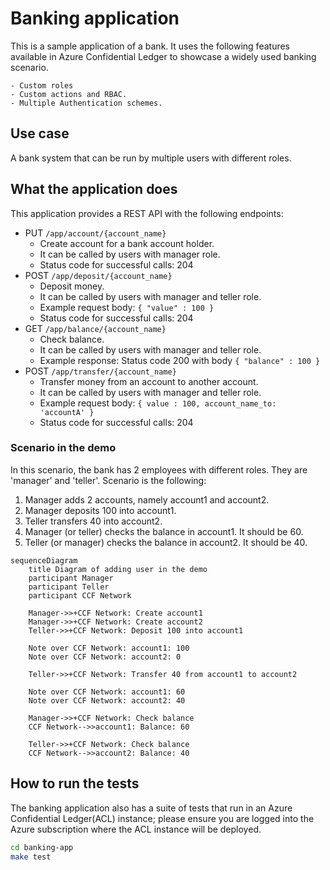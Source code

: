 # Banking application

This is a sample application of a bank. It uses the following features available in Azure Confidential Ledger to showcase a widely used banking scenario.

    - Custom roles
    - Custom actions and RBAC.
    - Multiple Authentication schemes.

## Use case

A bank system that can be run by multiple users with different roles.

## What the application does

This application provides a REST API with the following endpoints:

- PUT `/app/account/{account_name}`
  - Create account for a bank account holder.
  - It can be called by users with manager role.
  - Status code for successful calls: 204
- POST `/app/deposit/{account_name}`
  - Deposit money.
  - It can be called by users with manager and teller role.
  - Example request body: `{ "value" : 100 }`
  - Status code for successful calls: 204
- GET `/app/balance/{account_name}`
  - Check balance.
  - It can be called by users with manager and teller role.
  - Example response: Status code 200 with body `{ "balance" : 100 }`
- POST `/app/transfer/{account_name}`
  - Transfer money from an account to another account.
  - It can be called by users with manager and teller role.
  - Example request body: `{ value : 100, account_name_to: 'accountA' }`
  - Status code for successful calls: 204

### Scenario in the demo

In this scenario, the bank has 2 employees with different roles. They are 'manager' and 'teller'.
Scenario is the following:

1. Manager adds 2 accounts, namely account1 and account2.
2. Manager deposits 100 into account1.
3. Teller transfers 40 into account2.
4. Manager (or teller) checks the balance in account1. It should be 60.
5. Teller (or manager) checks the balance in account2. It should be 40.

```mermaid
sequenceDiagram
    title Diagram of adding user in the demo
    participant Manager
    participant Teller
    participant CCF Network

    Manager->>+CCF Network: Create account1
    Manager->>+CCF Network: Create account2
    Teller->>+CCF Network: Deposit 100 into account1

    Note over CCF Network: account1: 100
    Note over CCF Network: account2: 0

    Teller->>+CCF Network: Transfer 40 from account1 to account2

    Note over CCF Network: account1: 60
    Note over CCF Network: account2: 40

    Manager->>+CCF Network: Check balance
    CCF Network-->>account1: Balance: 60

    Teller->>+CCF Network: Check balance
    CCF Network-->>account2: Balance: 40
```

## How to run the tests

The banking application also has a suite of tests that run in an Azure Confidential Ledger(ACL) instance; please ensure you are logged into the Azure subscription 
where the ACL instance will be deployed.

```bash
cd banking-app
make test
```